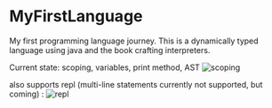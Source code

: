 # MyFirstLanguage
 
My first programming language journey. This is a dynamically typed language using java and the book crafting interpreters. 

Current state: scoping, variables, print method, AST
![scoping](https://user-images.githubusercontent.com/20687907/166960219-45b4ecaf-4c63-481b-aefb-0fd06e8bc2f0.jpg)

also supports repl (multi-line statements currently not supported, but coming) :
![repl](https://user-images.githubusercontent.com/20687907/166963349-7acae814-df98-4c83-830c-18b89a197ac1.jpg)
